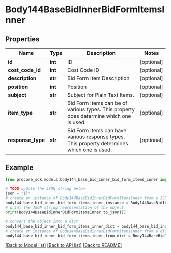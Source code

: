 # Body144BaseBidInnerBidFormItemsInner


## Properties

Name | Type | Description | Notes
------------ | ------------- | ------------- | -------------
**id** | **int** | ID | [optional] 
**cost_code_id** | **int** | Cost Code ID | [optional] 
**description** | **str** | Bid Form Item Description | [optional] 
**position** | **int** | Position | [optional] 
**subject** | **str** | Subject for Plain Text Items. | [optional] 
**item_type** | **str** | Bid Form Items can be of various types. This property does determine which one is used. | [optional] 
**response_type** | **str** | Bid Form Items can have various response types. This property determines which one is used. | [optional] 

## Example

```python
from procore_sdk.models.body144_base_bid_inner_bid_form_items_inner import Body144BaseBidInnerBidFormItemsInner

# TODO update the JSON string below
json = "{}"
# create an instance of Body144BaseBidInnerBidFormItemsInner from a JSON string
body144_base_bid_inner_bid_form_items_inner_instance = Body144BaseBidInnerBidFormItemsInner.from_json(json)
# print the JSON string representation of the object
print(Body144BaseBidInnerBidFormItemsInner.to_json())

# convert the object into a dict
body144_base_bid_inner_bid_form_items_inner_dict = body144_base_bid_inner_bid_form_items_inner_instance.to_dict()
# create an instance of Body144BaseBidInnerBidFormItemsInner from a dict
body144_base_bid_inner_bid_form_items_inner_from_dict = Body144BaseBidInnerBidFormItemsInner.from_dict(body144_base_bid_inner_bid_form_items_inner_dict)
```
[[Back to Model list]](../README.md#documentation-for-models) [[Back to API list]](../README.md#documentation-for-api-endpoints) [[Back to README]](../README.md)



